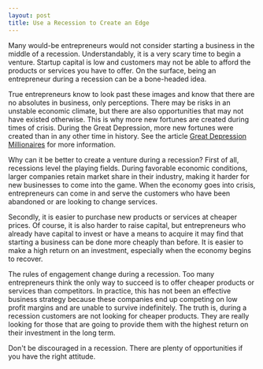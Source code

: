 ```yaml
---
layout: post
title: Use a Recession to Create an Edge
---
```


Many would-be entrepreneurs would not consider starting a business in the middle of a recession. Understandably, it is a very scary time to begin a venture. Startup capital is low and customers may not be able to afford the products or services you have to offer. On the surface, being an entrepreneur during a recession can be a bone-headed idea.

True entrepreneurs know to look past these images and know that there are no absolutes in business, only perceptions. There may be risks in an unstable economic climate, but there are also opportunities that may not have existed otherwise.  This is why more new fortunes are created during times of crisis. During the Great Depression, more new fortunes were created than in any other time in history. See the article <a href="http://hubpages.com/hub/Great-Depression-Millionaires">Great Depression Millionaires</a> for more information.

Why can it be better to create a venture during a recession? First of all, recessions level the playing fields. During favorable economic conditions, larger companies retain market share in their industry, making it harder for new businesses to come into the game. When the economy goes into crisis, entrepreneurs can come in and serve the customers who have been abandoned or are looking to change services.

Secondly, it is easier to purchase new products or services at cheaper prices. Of course, it is also harder to raise capital, but entrepreneurs who already have capital to invest or have a means to acquire it may find that starting a business can be done more cheaply than before. It is easier to make a high return on an investment, especially when the economy begins to recover.

The rules of engagement change during a recession. Too many entrepreneurs think the only way to succeed is to offer cheaper products or services than competitors. In practice, this has not been an effective business strategy because these companies end up competing on low profit margins and are unable to survive indefinitely. The truth is, during a recession customers are not looking for cheaper products. They are really looking for those that are going to provide them with the highest return on their investment in the long term.

Don't be discouraged in a recession. There are plenty of opportunities if you have the right attitude.
